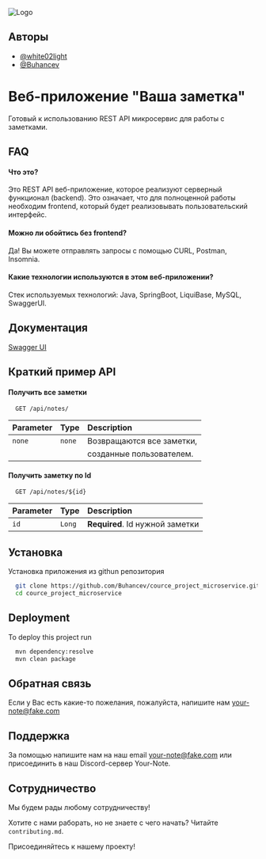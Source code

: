 
![Logo](https://upload.wikimedia.org/wikipedia/commons/6/67/Note.com_Logo%2C_cropped.png)


## Авторы

- [@white02light](https://www.github.com/white02light)
- [@Buhancev](https://www.github.com/buhancev)


# Веб-приложение "Ваша заметка"

Готовый к использованию REST API микросервис для работы с заметками.

## FAQ

#### Что это?

Это REST API веб-приложение, которое реализуют серверный функционал (backend). Это означает, что для полноценной работы необходим frontend, который будет реализовывать пользовательский интерфейс. 

#### Можно ли обойтись без frontend?

Да! Вы можете отправлять запросы с помощью СURL, Postman, Insomnia.

#### Какие технологии используются в этом веб-приложении?
Стек используемых технологий: Java, SpringBoot, LiquiBase, MySQL, SwaggerUI.


## Документация

[Swagger UI](https://your-note.ru/swagger-ui.html#)



## Краткий пример API

#### Получить все заметки

```http
  GET /api/notes/
```

| Parameter | Type     | Description                |
| :-------- | :------- | :------------------------- |
|  `none`   | `none`   | Возвращаются все заметки,  |
|           |          | созданные пользователем.   |

#### Получить заметку по Id

```http
  GET /api/notes/${id}
```

| Parameter | Type     | Description                       |
| :-------- | :------- | :-------------------------------- |
| `id`      | `Long` | **Required**. Id нужной заметки     |



## Установка

Установка приложения из githun репозитория

```bash
  git clone https://github.com/Buhancev/cource_project_microservice.git
  cd cource_project_microservice
```
    
## Deployment

To deploy this project run

```bash
  mvn dependency:resolve
  mvn clean package
```


## Обратная связь

Если у Вас есть какие-то пожелания, пожалуйста, напишите нам your-note@fake.com


## Поддержка

За помощью напишите нам на наш email your-note@fake.com или присоединить в наш Discord-сервер Your-Note.


## Сотрудничество

Мы будем рады любому сотрудничеству!

Хотите с нами раборать, но не знаете с чего начать?  Читайте `contributing.md`.

Присоединяйтесь к нашему проекту!

